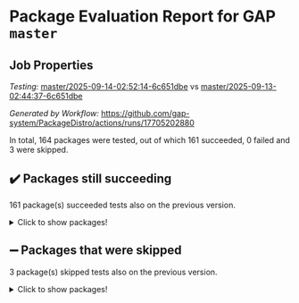 # Package Evaluation Report for GAP `master`

## Job Properties

*Testing:* [master/2025-09-14-02:52:14-6c651dbe](https://github.com/gap-system/PackageDistro/blob/data/reports/master/2025-09-14-02:52:14-6c651dbe) vs [master/2025-09-13-02:44:37-6c651dbe](https://github.com/gap-system/PackageDistro/blob/data/reports/master/2025-09-13-02:44:37-6c651dbe)

*Generated by Workflow:* https://github.com/gap-system/PackageDistro/actions/runs/17705202880

In total, 164 packages were tested, out of which 161 succeeded, 0 failed and 3 were skipped.

## :heavy_check_mark: Packages still succeeding

161 package(s) succeeded tests also on the previous version.
<details><summary>Click to show packages!</summary>

- 4ti2interface 2024.11-01 [(success)](https://github.com/gap-system/PackageDistro/actions/runs/17705202880/job/50316290883)
- ace 5.7.0 [(success)](https://github.com/gap-system/PackageDistro/actions/runs/17705202880/job/50316290875)
- aclib 1.3.3 [(success)](https://github.com/gap-system/PackageDistro/actions/runs/17705202880/job/50316290876)
- agt 0.3.1 [(success)](https://github.com/gap-system/PackageDistro/actions/runs/17705202880/job/50316290879)
- alco 1.1.2 [(success)](https://github.com/gap-system/PackageDistro/actions/runs/17705202880/job/50316290884)
- alnuth 3.2.1 [(success)](https://github.com/gap-system/PackageDistro/actions/runs/17705202880/job/50316290880)
- anupq 3.3.2 [(success)](https://github.com/gap-system/PackageDistro/actions/runs/17705202880/job/50316290898)
- atlasrep 2.1.9 [(success)](https://github.com/gap-system/PackageDistro/actions/runs/17705202880/job/50316290893)
- autodoc 2025.05.09 [(success)](https://github.com/gap-system/PackageDistro/actions/runs/17705202880/job/50316290889)
- automata 1.16 [(success)](https://github.com/gap-system/PackageDistro/actions/runs/17705202880/job/50316290888)
- automgrp 1.3.3 [(success)](https://github.com/gap-system/PackageDistro/actions/runs/17705202880/job/50316290890)
- autpgrp 1.11.1 [(success)](https://github.com/gap-system/PackageDistro/actions/runs/17705202880/job/50316290909)
- cap 2025.08-03 [(success)](https://github.com/gap-system/PackageDistro/actions/runs/17705202880/job/50316290891)
- caratinterface 2.3.7 [(success)](https://github.com/gap-system/PackageDistro/actions/runs/17705202880/job/50316290907)
- cddinterface 2025.06.24 [(success)](https://github.com/gap-system/PackageDistro/actions/runs/17705202880/job/50316290897)
- circle 1.6.6 [(success)](https://github.com/gap-system/PackageDistro/actions/runs/17705202880/job/50316290915)
- classicpres 1.22 [(success)](https://github.com/gap-system/PackageDistro/actions/runs/17705202880/job/50316290902)
- cohomolo 1.6.11 [(success)](https://github.com/gap-system/PackageDistro/actions/runs/17705202880/job/50316290914)
- congruence 1.2.7 [(success)](https://github.com/gap-system/PackageDistro/actions/runs/17705202880/job/50316290899)
- corefreesub 0.6 [(success)](https://github.com/gap-system/PackageDistro/actions/runs/17705202880/job/50316290903)
- corelg 1.57 [(success)](https://github.com/gap-system/PackageDistro/actions/runs/17705202880/job/50316290901)
- crime 1.6 [(success)](https://github.com/gap-system/PackageDistro/actions/runs/17705202880/job/50316290912)
- crisp 1.4.8 [(success)](https://github.com/gap-system/PackageDistro/actions/runs/17705202880/job/50316290916)
- crypting 0.10.6 [(success)](https://github.com/gap-system/PackageDistro/actions/runs/17705202880/job/50316290923)
- cryst 4.1.29 [(success)](https://github.com/gap-system/PackageDistro/actions/runs/17705202880/job/50316290925)
- crystcat 1.1.10 [(success)](https://github.com/gap-system/PackageDistro/actions/runs/17705202880/job/50316290922)
- ctbllib 1.3.11 [(success)](https://github.com/gap-system/PackageDistro/actions/runs/17705202880/job/50316290935)
- cubefree 1.21 [(success)](https://github.com/gap-system/PackageDistro/actions/runs/17705202880/job/50316290928)
- curlinterface 2.4.2 [(success)](https://github.com/gap-system/PackageDistro/actions/runs/17705202880/job/50316290929)
- cvec 2.8.4 [(success)](https://github.com/gap-system/PackageDistro/actions/runs/17705202880/job/50316290952)
- datastructures 0.3.3 [(success)](https://github.com/gap-system/PackageDistro/actions/runs/17705202880/job/50316290926)
- deepthought 1.0.9 [(success)](https://github.com/gap-system/PackageDistro/actions/runs/17705202880/job/50316290938)
- design 1.8.2 [(success)](https://github.com/gap-system/PackageDistro/actions/runs/17705202880/job/50316290964)
- difsets 2.3.1 [(success)](https://github.com/gap-system/PackageDistro/actions/runs/17705202880/job/50316290930)
- digraphs 1.12.1 [(success)](https://github.com/gap-system/PackageDistro/actions/runs/17705202880/job/50316290941)
- edim 1.3.8 [(success)](https://github.com/gap-system/PackageDistro/actions/runs/17705202880/job/50316290945)
- example 4.4.1 [(success)](https://github.com/gap-system/PackageDistro/actions/runs/17705202880/job/50316290957)
- examplesforhomalg 2023.10-01 [(success)](https://github.com/gap-system/PackageDistro/actions/runs/17705202880/job/50316290961)
- factint 1.6.3 [(success)](https://github.com/gap-system/PackageDistro/actions/runs/17705202880/job/50316290949)
- ferret 1.0.15 [(success)](https://github.com/gap-system/PackageDistro/actions/runs/17705202880/job/50316290947)
- fga 1.5.0 [(success)](https://github.com/gap-system/PackageDistro/actions/runs/17705202880/job/50316290967)
- fining 1.5.6 [(success)](https://github.com/gap-system/PackageDistro/actions/runs/17705202880/job/50316290971)
- float 1.0.9 [(success)](https://github.com/gap-system/PackageDistro/actions/runs/17705202880/job/50316290943)
- format 1.4.4 [(success)](https://github.com/gap-system/PackageDistro/actions/runs/17705202880/job/50316290946)
- forms 1.2.13 [(success)](https://github.com/gap-system/PackageDistro/actions/runs/17705202880/job/50316290960)
- fplsa 1.2.7 [(success)](https://github.com/gap-system/PackageDistro/actions/runs/17705202880/job/50316290974)
- fr 2.4.13 [(success)](https://github.com/gap-system/PackageDistro/actions/runs/17705202880/job/50316290951)
- francy 2.0.3 [(success)](https://github.com/gap-system/PackageDistro/actions/runs/17705202880/job/50316290948)
- fwtree 1.3 [(success)](https://github.com/gap-system/PackageDistro/actions/runs/17705202880/job/50316290966)
- gapdoc 1.6.7 [(success)](https://github.com/gap-system/PackageDistro/actions/runs/17705202880/job/50316290953)
- gauss 2024.11-01 [(success)](https://github.com/gap-system/PackageDistro/actions/runs/17705202880/job/50316290976)
- gaussforhomalg 2024.08-01 [(success)](https://github.com/gap-system/PackageDistro/actions/runs/17705202880/job/50316290956)
- gbnp 1.1.0 [(success)](https://github.com/gap-system/PackageDistro/actions/runs/17705202880/job/50316290972)
- generalizedmorphismsforcap 2025.08-01 [(success)](https://github.com/gap-system/PackageDistro/actions/runs/17705202880/job/50316290970)
- genss 1.6.9 [(success)](https://github.com/gap-system/PackageDistro/actions/runs/17705202880/job/50316290991)
- gradedmodules 2024.12-01 [(success)](https://github.com/gap-system/PackageDistro/actions/runs/17705202880/job/50316290977)
- gradedringforhomalg 2024.07-01 [(success)](https://github.com/gap-system/PackageDistro/actions/runs/17705202880/job/50316290965)
- grape 4.9.3 [(success)](https://github.com/gap-system/PackageDistro/actions/runs/17705202880/job/50316290973)
- groupoids 1.79 [(success)](https://github.com/gap-system/PackageDistro/actions/runs/17705202880/job/50316290968)
- grpconst 2.6.5 [(success)](https://github.com/gap-system/PackageDistro/actions/runs/17705202880/job/50316290986)
- guarana 0.96.3 [(success)](https://github.com/gap-system/PackageDistro/actions/runs/17705202880/job/50316290985)
- guava 3.20 [(success)](https://github.com/gap-system/PackageDistro/actions/runs/17705202880/job/50316290990)
- hap 1.70 [(success)](https://github.com/gap-system/PackageDistro/actions/runs/17705202880/job/50316290979)
- hapcryst 0.1.15 [(success)](https://github.com/gap-system/PackageDistro/actions/runs/17705202880/job/50316290982)
- hecke 1.5.4 [(success)](https://github.com/gap-system/PackageDistro/actions/runs/17705202880/job/50316290989)
- help 4.0 [(success)](https://github.com/gap-system/PackageDistro/actions/runs/17705202880/job/50316290992)
- homalg 2024.01-01 [(success)](https://github.com/gap-system/PackageDistro/actions/runs/17705202880/job/50316290987)
- homalgtocas 2025.08-01 [(success)](https://github.com/gap-system/PackageDistro/actions/runs/17705202880/job/50316290993)
- ibnp 0.17 [(success)](https://github.com/gap-system/PackageDistro/actions/runs/17705202880/job/50316290984)
- idrel 2.48 [(success)](https://github.com/gap-system/PackageDistro/actions/runs/17705202880/job/50316291000)
- images 1.3.3 [(success)](https://github.com/gap-system/PackageDistro/actions/runs/17705202880/job/50316290988)
- inducereduce 1.1 [(success)](https://github.com/gap-system/PackageDistro/actions/runs/17705202880/job/50316290996)
- intpic 0.4.0 [(success)](https://github.com/gap-system/PackageDistro/actions/runs/17705202880/job/50316291010)
- io 4.9.3 [(success)](https://github.com/gap-system/PackageDistro/actions/runs/17705202880/job/50316290997)
- io_forhomalg 2023.02-04 [(success)](https://github.com/gap-system/PackageDistro/actions/runs/17705202880/job/50316291004)
- irredsol 1.4.4 [(success)](https://github.com/gap-system/PackageDistro/actions/runs/17705202880/job/50316290994)
- json 2.2.3 [(success)](https://github.com/gap-system/PackageDistro/actions/runs/17705202880/job/50316291014)
- jupyterkernel 1.5.1 [(success)](https://github.com/gap-system/PackageDistro/actions/runs/17705202880/job/50316291019)
- jupyterviz 1.5.6 [(success)](https://github.com/gap-system/PackageDistro/actions/runs/17705202880/job/50316291007)
- kan 1.37 [(success)](https://github.com/gap-system/PackageDistro/actions/runs/17705202880/job/50316291009)
- kbmag 1.5.11 [(success)](https://github.com/gap-system/PackageDistro/actions/runs/17705202880/job/50316291008)
- laguna 3.9.7 [(success)](https://github.com/gap-system/PackageDistro/actions/runs/17705202880/job/50316291003)
- liealgdb 2.2.1 [(success)](https://github.com/gap-system/PackageDistro/actions/runs/17705202880/job/50316291002)
- liepring 2.9.1 [(success)](https://github.com/gap-system/PackageDistro/actions/runs/17705202880/job/50316291013)
- liering 2.4.2 [(success)](https://github.com/gap-system/PackageDistro/actions/runs/17705202880/job/50316291052)
- linearalgebraforcap 2025.08-02 [(success)](https://github.com/gap-system/PackageDistro/actions/runs/17705202880/job/50316291006)
- lins 0.9 [(success)](https://github.com/gap-system/PackageDistro/actions/runs/17705202880/job/50316291017)
- localizeringforhomalg 2023.10-01 [(success)](https://github.com/gap-system/PackageDistro/actions/runs/17705202880/job/50316291011)
- loops 3.4.4 [(success)](https://github.com/gap-system/PackageDistro/actions/runs/17705202880/job/50316291023)
- lpres 1.1.1 [(success)](https://github.com/gap-system/PackageDistro/actions/runs/17705202880/job/50316291036)
- majoranaalgebras 1.5.2 [(success)](https://github.com/gap-system/PackageDistro/actions/runs/17705202880/job/50316291029)
- mapclass 1.4.6 [(success)](https://github.com/gap-system/PackageDistro/actions/runs/17705202880/job/50316291024)
- matgrp 0.72 [(success)](https://github.com/gap-system/PackageDistro/actions/runs/17705202880/job/50316291028)
- matricesforhomalg 2025.09-01 [(success)](https://github.com/gap-system/PackageDistro/actions/runs/17705202880/job/50316291048)
- modisom 3.0.0 [(success)](https://github.com/gap-system/PackageDistro/actions/runs/17705202880/job/50316291041)
- modulepresentationsforcap 2025.08-02 [(success)](https://github.com/gap-system/PackageDistro/actions/runs/17705202880/job/50316291047)
- modules 2024.12-01 [(success)](https://github.com/gap-system/PackageDistro/actions/runs/17705202880/job/50316291031)
- monoidalcategories 2025.08-02 [(success)](https://github.com/gap-system/PackageDistro/actions/runs/17705202880/job/50316291053)
- nconvex 2024.12-01 [(success)](https://github.com/gap-system/PackageDistro/actions/runs/17705202880/job/50316291033)
- nilmat 1.4.2 [(success)](https://github.com/gap-system/PackageDistro/actions/runs/17705202880/job/50316291040)
- nock 1.5 [(success)](https://github.com/gap-system/PackageDistro/actions/runs/17705202880/job/50316291026)
- normalizinterface 1.4.1 [(success)](https://github.com/gap-system/PackageDistro/actions/runs/17705202880/job/50316291039)
- nq 2.5.11 [(success)](https://github.com/gap-system/PackageDistro/actions/runs/17705202880/job/50316291051)
- numericalsgps 1.4.0 [(success)](https://github.com/gap-system/PackageDistro/actions/runs/17705202880/job/50316291101)
- openmath 11.5.3 [(success)](https://github.com/gap-system/PackageDistro/actions/runs/17705202880/job/50316291050)
- orb 5.0.1 [(success)](https://github.com/gap-system/PackageDistro/actions/runs/17705202880/job/50316291037)
- packagemanager 1.6.3 [(success)](https://github.com/gap-system/PackageDistro/actions/runs/17705202880/job/50316291045)
- patternclass 2.4.5 [(success)](https://github.com/gap-system/PackageDistro/actions/runs/17705202880/job/50316291056)
- permut 2.0.5 [(success)](https://github.com/gap-system/PackageDistro/actions/runs/17705202880/job/50316291059)
- polenta 1.3.11 [(success)](https://github.com/gap-system/PackageDistro/actions/runs/17705202880/job/50316291044)
- polycyclic 2.17 [(success)](https://github.com/gap-system/PackageDistro/actions/runs/17705202880/job/50316291042)
- polymaking 0.8.7 [(success)](https://github.com/gap-system/PackageDistro/actions/runs/17705202880/job/50316291068)
- primgrp 4.0.0 [(success)](https://github.com/gap-system/PackageDistro/actions/runs/17705202880/job/50316291069)
- profiling 2.6.2 [(success)](https://github.com/gap-system/PackageDistro/actions/runs/17705202880/job/50316291074)
- qdistrnd 0.9.5 [(success)](https://github.com/gap-system/PackageDistro/actions/runs/17705202880/job/50316291070)
- qpa 1.35 [(success)](https://github.com/gap-system/PackageDistro/actions/runs/17705202880/job/50316291073)
- quagroup 1.8.4 [(success)](https://github.com/gap-system/PackageDistro/actions/runs/17705202880/job/50316291066)
- radiroot 2.9 [(success)](https://github.com/gap-system/PackageDistro/actions/runs/17705202880/job/50316291071)
- rcwa 4.7.1 [(success)](https://github.com/gap-system/PackageDistro/actions/runs/17705202880/job/50316291060)
- rds 1.8 [(success)](https://github.com/gap-system/PackageDistro/actions/runs/17705202880/job/50316291067)
- recog 1.4.4 [(success)](https://github.com/gap-system/PackageDistro/actions/runs/17705202880/job/50316291078)
- repndecomp 1.3.1 [(success)](https://github.com/gap-system/PackageDistro/actions/runs/17705202880/job/50316291081)
- repsn 3.1.2 [(success)](https://github.com/gap-system/PackageDistro/actions/runs/17705202880/job/50316291082)
- resclasses 4.7.3 [(success)](https://github.com/gap-system/PackageDistro/actions/runs/17705202880/job/50316291088)
- ringsforhomalg 2024.11-02 [(success)](https://github.com/gap-system/PackageDistro/actions/runs/17705202880/job/50316291098)
- sco 2023.08-01 [(success)](https://github.com/gap-system/PackageDistro/actions/runs/17705202880/job/50316291077)
- scscp 2.4.4 [(success)](https://github.com/gap-system/PackageDistro/actions/runs/17705202880/job/50316291104)
- semigroups 5.5.4 [(success)](https://github.com/gap-system/PackageDistro/actions/runs/17705202880/job/50316291089)
- sglppow 2.4 [(success)](https://github.com/gap-system/PackageDistro/actions/runs/17705202880/job/50316291087)
- sgpviz 0.999.6 [(success)](https://github.com/gap-system/PackageDistro/actions/runs/17705202880/job/50316291084)
- simpcomp 2.1.14 [(success)](https://github.com/gap-system/PackageDistro/actions/runs/17705202880/job/50316291096)
- singular 2025.08.26 [(success)](https://github.com/gap-system/PackageDistro/actions/runs/17705202880/job/50316291097)
- sl2reps 1.1 [(success)](https://github.com/gap-system/PackageDistro/actions/runs/17705202880/job/50316291099)
- sla 1.6.2 [(success)](https://github.com/gap-system/PackageDistro/actions/runs/17705202880/job/50316291110)
- smallantimagmas 0.4.1 [(success)](https://github.com/gap-system/PackageDistro/actions/runs/17705202880/job/50316291106)
- smallgrp 1.5.4 [(success)](https://github.com/gap-system/PackageDistro/actions/runs/17705202880/job/50316291091)
- smallsemi 0.7.2 [(success)](https://github.com/gap-system/PackageDistro/actions/runs/17705202880/job/50316291123)
- sonata 2.9.6 [(success)](https://github.com/gap-system/PackageDistro/actions/runs/17705202880/job/50316291100)
- sophus 1.27 [(success)](https://github.com/gap-system/PackageDistro/actions/runs/17705202880/job/50316291128)
- sotgrps 1.3 [(success)](https://github.com/gap-system/PackageDistro/actions/runs/17705202880/job/50316291107)
- spinsym 1.5.2 [(success)](https://github.com/gap-system/PackageDistro/actions/runs/17705202880/job/50316291094)
- standardff 1.0 [(success)](https://github.com/gap-system/PackageDistro/actions/runs/17705202880/job/50316291108)
- symbcompcc 1.3.2 [(success)](https://github.com/gap-system/PackageDistro/actions/runs/17705202880/job/50316291095)
- thelma 1.3 [(success)](https://github.com/gap-system/PackageDistro/actions/runs/17705202880/job/50316291113)
- tomlib 1.2.11 [(success)](https://github.com/gap-system/PackageDistro/actions/runs/17705202880/job/50316291131)
- toolsforhomalg 2025.05-01 [(success)](https://github.com/gap-system/PackageDistro/actions/runs/17705202880/job/50316291148)
- toric 1.9.6 [(success)](https://github.com/gap-system/PackageDistro/actions/runs/17705202880/job/50316291121)
- transgrp 3.6.5 [(success)](https://github.com/gap-system/PackageDistro/actions/runs/17705202880/job/50316291116)
- typeset 1.2.3 [(success)](https://github.com/gap-system/PackageDistro/actions/runs/17705202880/job/50316291124)
- ugaly 4.1.3 [(success)](https://github.com/gap-system/PackageDistro/actions/runs/17705202880/job/50316291119)
- unipot 1.6 [(success)](https://github.com/gap-system/PackageDistro/actions/runs/17705202880/job/50316291125)
- unitlib 5.0.0 [(success)](https://github.com/gap-system/PackageDistro/actions/runs/17705202880/job/50316291127)
- utils 0.92 [(success)](https://github.com/gap-system/PackageDistro/actions/runs/17705202880/job/50316291130)
- uuid 0.7 [(success)](https://github.com/gap-system/PackageDistro/actions/runs/17705202880/job/50316291129)
- walrus 0.9991 [(success)](https://github.com/gap-system/PackageDistro/actions/runs/17705202880/job/50316291133)
- wedderga 4.11.1 [(success)](https://github.com/gap-system/PackageDistro/actions/runs/17705202880/job/50316291135)
- wpe 0.8 [(success)](https://github.com/gap-system/PackageDistro/actions/runs/17705202880/job/50316291144)
- xmod 2.95 [(success)](https://github.com/gap-system/PackageDistro/actions/runs/17705202880/job/50316291138)
- xmodalg 1.32 [(success)](https://github.com/gap-system/PackageDistro/actions/runs/17705202880/job/50316291146)
- yangbaxter 0.10.7 [(success)](https://github.com/gap-system/PackageDistro/actions/runs/17705202880/job/50316291141)
- zeromqinterface 0.17 [(success)](https://github.com/gap-system/PackageDistro/actions/runs/17705202880/job/50316291143)
</details>

## :heavy_minus_sign: Packages that were skipped

3 package(s) skipped tests also on the previous version.
<details><summary>Click to show packages!</summary>

- browse 1.8.21 [(skipped)](https://github.com/gap-system/PackageDistro/actions/runs/17705202880/job/50316042654)
- itc 1.5.1 [(skipped)](https://github.com/gap-system/PackageDistro/actions/runs/17705202880/job/50316042654)
- xgap 4.32 [(skipped)](https://github.com/gap-system/PackageDistro/actions/runs/17705202880/job/50316042654)
</details>


